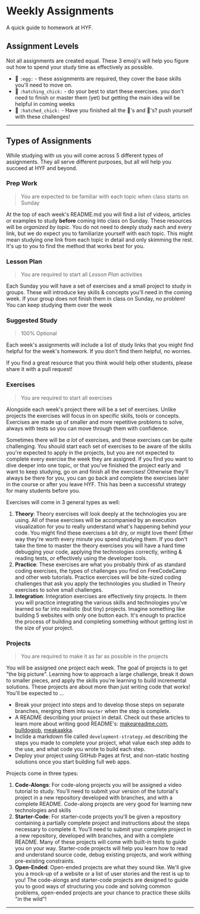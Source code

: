 # Weekly Assignments

A quick guide to homework at HYF.

## Assignment Levels

Not all assignments are created equal. These 3 emoji's will help you figure out how to spend your study time as effectively as possible.

- :egg: `:egg:` - these assignments are required, they cover the base skills you'll need to move on.
- :hatching_chick: `:hatching_chick:` - do your best to start these exercises. you don't need to finish or master them (yet) but getting the main idea will be helpful in coming weeks
- :hatched_chick: `:hatched_chick:` - Have you finished all the :egg:'s and :hatching_chick:'s? push yourself with these challenges!

---

## Types of Assignments

While studying with us you will come across 5 different types of assignments. They all serve different purposes, but all will help you succeed at HYF and beyond.

### Prep Work

> You are expected to be familiar with each topic when class starts on Sunday

At the top of each week's README.md you will find a list of videos, articles or examples to study **before** coming into class on Sunday. These resources will be _organized by topic_. You do not need to deeply study each and every link, but we do expect you to familiarize yourself with each topic. This might mean studying one link from each topic in detail and only skimming the rest. It's up to you to find the method that works best for you.

### Lesson Plan

> You are required to start all _Lesson Plan_ activities

Each Sunday you will have a set of exercises and a small project to study in groups.  These will introduce key skills & concepts you'll need in the coming week.  If your group does not finish them in class on Sunday, no problem!  You can keep studying them over the week

### Suggested Study

> 100% Optional

Each week's assignments will include a list of study links that you might find helpful for the week's homework.  If you don't find them helpful, no worries.

If you find a great resource that you think would help other students, please share it with a pull request!

### Exercises

> You are required to start all exercises

Alongside each week's project there will be a set of exercises. Unlike projects the exercises will focus in on specific skills, tools or concepts. Exercises are made up of smaller and more repetitive problems to solve, always with tests so you can move through them with confidence.

Sometimes there will be _a lot_ of exercises, and these exercises can be quite challenging. You should start each set of exercises to be aware of the skills you're expected to apply in the projects, but you are not expected to complete every exercise the week they are assigned. If you find you want to dive deeper into one topic, or that you've finished the project early and want to keep studying, go on and finish all the exercises! Otherwise they'll always be there for you, you can go back and complete the exercises later in the course or after you leave HYF. This has been a successful strategy for many students before you.

Exercises will come in 3 general types as well:

1. **Theory**: Theory exercises will look deeply at the technologies you are using. All of these exercises will be accompanied by an execution visualization for you to really understand what's happening behind your code. You might find these exercises a bit dry, or might love them! Either way they're worth every minute you spend studying them. If you don't take the time to master the theory exercises you will have a hard time debugging your code, applying the technologies correctly, writing & reading tests, or effectively using the developer tools.
1. **Practice**: These exercises are what you probably think of as standard coding exercises, the types of challenges you find on FreeCodeCamp and other web tutorials. Practice exercises will be bite-sized coding challenges that ask you apply the technologies you studied in Theory exercises to solve small challenges.
1. **Integration**: Integration exercises are effectively tiny projects. In them you will practice integrating the various skills and technologies you've learned so far into realistic (but tiny) projects. Imagine something like building 5 websites with only one button each. It's enough to practice the process of building and completing something without getting lost in the size of your project.


### Projects

> You are required to make it as far as possible in the projects

You will be assigned one project each week. The goal of projects is to get "the big picture". Learning how to approach a large challenge, break it down to smaller pieces, and apply the skills you're learning to build incremental solutions. These projects are about more than just writing code that works! You'll be expected to ...

- Break your project into steps and to develop those steps on separate branches, merging them into `master` when the step is complete.
- A README describing your project in detail. Check out these articles to learn more about writing good README's: [makeareadme.com](https://www.makeareadme.com/), [bulldogjob](https://bulldogjob.com/news/449-how-to-write-a-good-readme-for-your-github-project), [meakaakka](https://medium.com/@meakaakka/a-beginners-guide-to-writing-a-kickass-readme-7ac01da88ab3).
- Inclide a markdown file called `development-strategy.md` describing the steps you made to complete your project, what value each step adds to the use, and what code you wrote to build each step.
- Deploy your project using GitHub Pages at first, and non-static hosting solutions once you start building full web apps.

Projects come in three types:

1. **Code-Alongs**: For code-along projects you will be assigned a video tutorial to study. You'll need to submit your version of the tutorial's project in a new repository developed with branches, and with a complete README. Code-along projects are very good for learning new technologies and skills
1. **Starter-Code**: For starter-code projects you'll be given a repository containing a partially complete project and instructions about the steps necessary to complete it. You'll need to submit your complete project in a new repository, developed with branches, and with a complete README. Many of these projects will come with built-in tests to guide you on your way. Starter-code projects will help you learn how to read and understand source code, debug existing projects, and work withing pre-existing constraints.
1. **Open-Ended**: Open-ended projects are what they sound like. We'll give you a mock-up of a website or a list of user stories and the rest is up to you! The code-alongs and starter-code projects are designed to guide you to good ways of structuring you code and solving common problems, open-ended projects are your chance to practice these skills "in the wild"!

---
